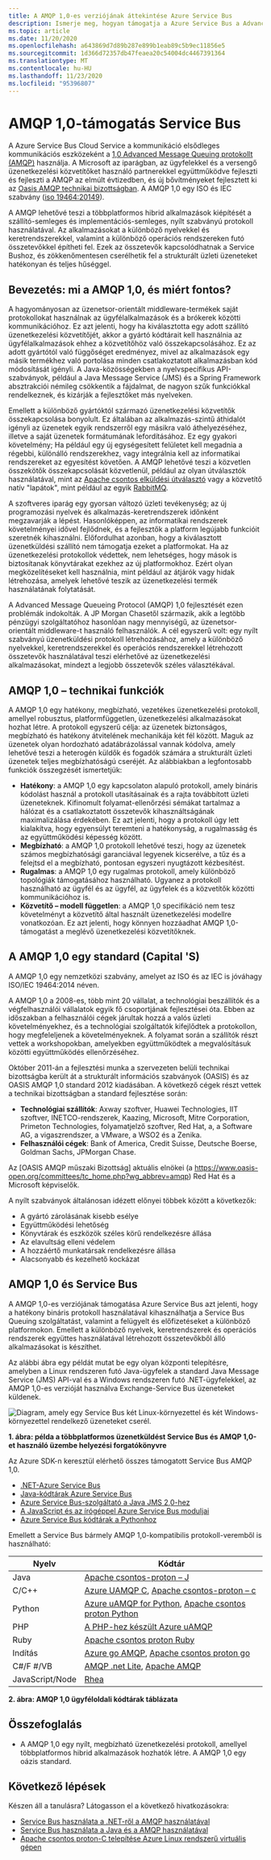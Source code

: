 ```yaml
---
title: A AMQP 1,0-es verziójának áttekintése Azure Service Bus
description: Ismerje meg, hogyan támogatja a Azure Service Bus a Advanced Message Queueing Protocol (AMQP), egy nyílt szabványú protokollt.
ms.topic: article
ms.date: 11/20/2020
ms.openlocfilehash: a643869d7d89b287e899b1eab89c5b9ec11856e5
ms.sourcegitcommit: 1d366d72357db47feaea20c54004dc4467391364
ms.translationtype: MT
ms.contentlocale: hu-HU
ms.lasthandoff: 11/23/2020
ms.locfileid: "95396807"
---
```

# <a name="amqp-10-support-in-service-bus"></a>AMQP 1,0-támogatás Service Bus
A Azure Service Bus Cloud Service a kommunikáció elsődleges kommunikációs eszközeként a [1,0 Advanced Message Queuing protokollt (AMQP)](http://docs.oasis-open.org/amqp/core/v1.0/amqp-core-overview-v1.0.html) használja. A Microsoft az iparágban, az ügyfelekkel és a versengő üzenetkezelési közvetítőket használó partnerekkel együttműködve fejleszti és fejleszti a AMQP az elmúlt évtizedben, és új bővítményeket fejlesztett ki az [Oasis AMQP technikai bizottságban](https://www.oasis-open.org/committees/tc_home.php?wg_abbrev=amqp). A AMQP 1,0 egy ISO és IEC szabvány ([iso 19464:20149](https://www.iso.org/standard/64955.html)). 

A AMQP lehetővé teszi a többplatformos hibrid alkalmazások kiépítését a szállító-semleges és implementációs-semleges, nyílt szabványú protokoll használatával. Az alkalmazásokat a különböző nyelvekkel és keretrendszerekkel, valamint a különböző operációs rendszereken futó összetevőkkel építheti fel. Ezek az összetevők kapcsolódhatnak a Service Bushoz, és zökkenőmentesen cserélhetik fel a strukturált üzleti üzeneteket hatékonyan és teljes hűséggel.

## <a name="introduction-what-is-amqp-10-and-why-is-it-important"></a>Bevezetés: mi a AMQP 1,0, és miért fontos?
A hagyományosan az üzenetsor-orientált middleware-termékek saját protokollokat használnak az ügyfélalkalmazások és a brókerek közötti kommunikációhoz. Ez azt jelenti, hogy ha kiválasztotta egy adott szállító üzenetkezelési közvetítőjét, akkor a gyártó kódtárait kell használnia az ügyfélalkalmazások ehhez a közvetítőhöz való összekapcsolásához. Ez az adott gyártótól való függőséget eredményez, mivel az alkalmazások egy másik termékhez való portolása minden csatlakoztatott alkalmazásban kód módosítását igényli. A Java-közösségekben a nyelvspecifikus API-szabványok, például a Java Message Service (JMS) és a Spring Framework absztrakciói némileg csökkentik a fájdalmat, de nagyon szűk funkciókkal rendelkeznek, és kizárják a fejlesztőket más nyelveken.

Emellett a különböző gyártóktól származó üzenetkezelési közvetítők összekapcsolása bonyolult. Ez általában az alkalmazás-szintű áthidalót igényli az üzenetek egyik rendszerről egy másikra való áthelyezéséhez, illetve a saját üzenetek formátumának lefordításához. Ez egy gyakori követelmény; Ha például egy új egységesített felületet kell megadnia a régebbi, különálló rendszerekhez, vagy integrálnia kell az informatikai rendszereket az egyesítést követően. A AMQP lehetővé teszi a közvetlen összekötők összekapcsolását közvetlenül, például az olyan útválasztók használatával, mint az [Apache csontos elküldési útválasztó](https://qpid.apache.org/components/dispatch-router/index.html) vagy a közvetítő natív "lapátok", mint például az egyik [RabbitMQ](service-bus-integrate-with-rabbitmq.md).

A szoftveres iparág egy gyorsan változó üzleti tevékenység; az új programozási nyelvek és alkalmazás-keretrendszerek időnként megzavarják a lépést. Hasonlóképpen, az informatikai rendszerek követelményei idővel fejlődnek, és a fejlesztők a platform legújabb funkcióit szeretnék kihasználni. Előfordulhat azonban, hogy a kiválasztott üzenetküldési szállító nem támogatja ezeket a platformokat. Ha az üzenetkezelési protokollok védettek, nem lehetséges, hogy mások is biztosítanak könyvtárakat ezekhez az új platformokhoz. Ezért olyan megközelítéseket kell használnia, mint például az átjárók vagy hidak létrehozása, amelyek lehetővé teszik az üzenetkezelési termék használatának folytatását.

A Advanced Message Queueing Protocol (AMQP) 1,0 fejlesztését ezen problémák indokolták. A JP Morgan Chasetől származik, akik a legtöbb pénzügyi szolgáltatóhoz hasonlóan nagy mennyiségű, az üzenetsor-orientált middleware-t használó felhasználók. A cél egyszerű volt: egy nyílt szabványú üzenetküldési protokoll létrehozásához, amely a különböző nyelvekkel, keretrendszerekkel és operációs rendszerekkel létrehozott összetevők használatával teszi elérhetővé az üzenetkezelési alkalmazásokat, mindezt a legjobb összetevők széles választékával.

## <a name="amqp-10-technical-features"></a>AMQP 1,0 – technikai funkciók
A AMQP 1,0 egy hatékony, megbízható, vezetékes üzenetkezelési protokoll, amellyel robusztus, platformfüggetlen, üzenetkezelési alkalmazásokat hozhat létre. A protokoll egyszerű célja: az üzenetek biztonságos, megbízható és hatékony átvitelének mechanikája két fél között. Maguk az üzenetek olyan hordozható adatábrázolással vannak kódolva, amely lehetővé teszi a heterogén küldők és fogadók számára a strukturált üzleti üzenetek teljes megbízhatóságú cseréjét. Az alábbiakban a legfontosabb funkciók összegzését ismertetjük:

* **Hatékony**: a AMQP 1,0 egy kapcsolaton alapuló protokoll, amely bináris kódolást használ a protokoll utasításainak és a rajta továbbított üzleti üzeneteknek. Kifinomult folyamat-ellenőrzési sémákat tartalmaz a hálózat és a csatlakoztatott összetevők kihasználtságának maximalizálása érdekében. Ez azt jelenti, hogy a protokoll úgy lett kialakítva, hogy egyensúlyt teremteni a hatékonyság, a rugalmasság és az együttműködési képesség között.
* **Megbízható**: a AMQP 1,0 protokoll lehetővé teszi, hogy az üzenetek számos megbízhatósági garanciával legyenek kicserélve, a tűz és a felejtsd el a megbízható, pontosan egyszeri nyugtázott kézbesítést.
* **Rugalmas**: a AMQP 1,0 egy rugalmas protokoll, amely különböző topológiák támogatásához használható. Ugyanez a protokoll használható az ügyfél és az ügyfél, az ügyfelek és a közvetítők közötti kommunikációhoz is.
* **Közvetítő – modell független**: a AMQP 1,0 specifikáció nem tesz követelményt a közvetítő által használt üzenetkezelési modellre vonatkozóan. Ez azt jelenti, hogy könnyen hozzáadhat AMQP 1,0-támogatást a meglévő üzenetkezelési közvetítőknek.

## <a name="amqp-10-is-a-standard-with-a-capital-s"></a>A AMQP 1,0 egy standard (Capital 'S)
A AMQP 1,0 egy nemzetközi szabvány, amelyet az ISO és az IEC is jóváhagy ISO/IEC 19464:2014 néven.

A AMQP 1,0 a 2008-es, több mint 20 vállalat, a technológiai beszállítók és a végfelhasználói vállalatok egyik fő csoportjának fejlesztései óta. Ebben az időszakban a felhasználói cégek járultak hozzá a valós üzleti követelményekhez, és a technológiai szolgáltatók kifejlődtek a protokollon, hogy megfeleljenek a követelményeknek. A folyamat során a szállítók részt vettek a workshopokban, amelyekben együttműködtek a megvalósításuk közötti együttműködés ellenőrzéséhez.

Október 2011-án a fejlesztési munka a szervezeten belüli technikai bizottságba került át a strukturált információs szabványok (OASIS) és az OASIS AMQP 1,0 standard 2012 kiadásában. A következő cégek részt vettek a technikai bizottságban a standard fejlesztése során:

* **Technológiai szállítók**: Axway szoftver, Huawei Technologies, IIT szoftver, INETCO-rendszerek, Kaazing, Microsoft, Mitre Corporation, Primeton Technologies, folyamatjelző szoftver, Red Hat, a, a Software AG, a vigaszrendszer, a VMware, a WSO2 és a Zenika.
* **Felhasználói cégek**: Bank of America, Credit Suisse, Deutsche Boerse, Goldman Sachs, JPMorgan Chase.

Az [OASIS AMQP műszaki Bizottság] aktuális elnökei (a https://www.oasis-open.org/committees/tc_home.php?wg_abbrev=amqp) Red Hat és a Microsoft képviselők.

A nyílt szabványok általánosan idézett előnyei többek között a következők:

* A gyártó zárolásának kisebb esélye
* Együttműködési lehetőség
* Könyvtárak és eszközök széles körű rendelkezésre állása
* Az elavultság elleni védelem
* A hozzáértő munkatársak rendelkezésre állása
* Alacsonyabb és kezelhető kockázat

## <a name="amqp-10-and-service-bus"></a>AMQP 1,0 és Service Bus
A AMQP 1,0-es verziójának támogatása Azure Service Bus azt jelenti, hogy a hatékony bináris protokoll használatával kihasználhatja a Service Bus Queuing szolgáltatást, valamint a felügyelt és előfizetéseket a különböző platformokon. Emellett a különböző nyelvek, keretrendszerek és operációs rendszerek együttes használatával létrehozott összetevőkből álló alkalmazásokat is készíthet.

Az alábbi ábra egy példát mutat be egy olyan központi telepítésre, amelyben a Linux rendszeren futó Java-ügyfelek a standard Java Message Service (JMS) API-val és a Windows rendszeren futó .NET-ügyfelekkel, az AMQP 1,0-es verzióját használva Exchange-Service Bus üzeneteket küldenek.

![Diagram, amely egy Service Bus két Linux-környezettel és két Windows-környezettel rendelkező üzeneteket cserél.][0]

**1. ábra: példa a többplatformos üzenetküldést Service Bus és AMQP 1,0-et használó üzembe helyezési forgatókönyvre**

Az Azure SDK-n keresztül elérhető összes támogatott Service Bus AMQP 1,0.

- [.NET-Azure Service Bus](https://docs.microsoft.com/dotnet/api/overview/azure/service-bus?view=azure-dotnet&preserve-view=true)
- [Java-kódtárak Azure Service Bus](https://docs.microsoft.com/java/api/overview/azure/servicebus?view=azure-java-stable&preserve-view=true)
- [Azure Service Bus-szolgáltató a Java JMS 2,0-hez](how-to-use-java-message-service-20.md)
- [A JavaScript és az írógéppel Azure Service Bus moduljai](https://docs.microsoft.com/javascript/api/overview/azure/service-bus?view=azure-node-latest&preserve-view=true)
- [Azure Service Bus kódtárak a Pythonhoz](https://docs.microsoft.com/python/api/overview/azure/servicebus?view=azure-python&preserve-view=true)

Emellett a Service Bus bármely AMQP 1,0-kompatibilis protokoll-veremből is használható:

| Nyelv | Kódtár |
| --- | --- |
| Java | [Apache csontos-proton – J](https://qpid.apache.org/proton/index.html) |
| C/C++ |[Azure UAMQP C](https://github.com/azure/azure-uamqp-c/), [Apache csontos-proton – c](https://qpid.apache.org/proton/index.html) |
| Python |[Azure uAMQP for Python](https://github.com/azure/azure-uamqp-python/), [Apache csontos proton Python](https://qpid.apache.org/releases/qpid-proton-0.32.0/proton/python/docs/overview.html) |
| PHP | [A PHP-hez készült Azure uAMQP](https://github.com/vsouz4/azure-uamqp-php/) |
| Ruby | [Apache csontos proton Ruby](https://github.com/apache/qpid-proton/tree/master/ruby) |
| Indítás | [Azure go AMQP](https://github.com/Azure/go-amqp), [Apache csontos proton go](https://github.com/apache/qpid-proton/tree/master/go/examples)
| C#/F #/VB | [AMQP .net Lite](https://github.com/Azure/amqpnetlite), [Apache AMQP](https://github.com/apache/activemq-nms-amqp)|
| JavaScript/Node | [Rhea](https://github.com/grs/rhea) |

**2. ábra: AMQP 1,0 ügyféloldali kódtárak táblázata**

## <a name="summary"></a>Összefoglalás
* A AMQP 1,0 egy nyílt, megbízható üzenetkezelési protokoll, amellyel többplatformos hibrid alkalmazások hozhatók létre. A AMQP 1,0 egy oázis standard.

## <a name="next-steps"></a>Következő lépések
Készen áll a tanulásra? Látogasson el a következő hivatkozásokra:

* [Service Bus használata a .NET-ről a AMQP használatával]
* [Service Bus használata a Java és a AMQP használatával]
* [Apache csontos proton-C telepítése Azure Linux rendszerű virtuális gépen]

[0]: ./media/service-bus-amqp-overview/service-bus-amqp-1.png
[Service Bus használata a .NET-ről a AMQP használatával]: service-bus-amqp-dotnet.md
[Service Bus használata a Java és a AMQP használatával]: ./service-bus-java-how-to-use-jms-api-amqp.md
[Apache csontos proton-C telepítése Azure Linux rendszerű virtuális gépen]:: 

